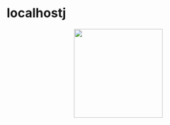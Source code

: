 # localhostj


<div id="header" align="center">
  <img src="https://i.giphy.com/media/v1.Y2lkPTc5MGI3NjExanBzdmY4bTJjb2xrbHZmOG85b2p5dTZxbmI2MW1taGppMmZ1YTVrYiZlcD12MV9pbnRlcm5hbF9naWZfYnlfaWQmY3Q9Zw/MDJ9IbxxvDUQM/giphy.gif" width="200"/>
</div>
